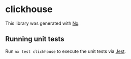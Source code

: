 # clickhouse

This library was generated with [Nx](https://nx.dev).

## Running unit tests

Run `nx test clickhouse` to execute the unit tests via [Jest](https://jestjs.io).
